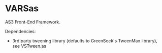 VARSas
======

AS3 Front-End Framework.

Dependencies:
- 3rd party tweening library (defaults to GreenSock's TweenMax library), see VSTween.as